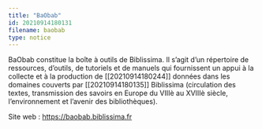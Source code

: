 ```yaml
---
title: "BaObab"
id: 20210914180131
filename: baobab
type: notice
---
```


BaObab constitue la boîte à outils de Biblissima. Il s’agit d’un répertoire de ressources, d’outils, de tutoriels et de manuels qui fournissent un appui à la collecte et à la production de [[20210914180244]] données dans les domaines couverts par [[20210914180135]] Biblissima (circulation des textes, transmission des savoirs en Europe du VIIIè au XVIIIè siècle, l’environnement et l’avenir des bibliothèques).

Site web : <https://baobab.biblissima.fr>

